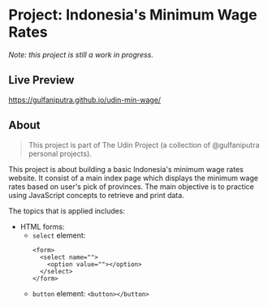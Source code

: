 # Project: Indonesia's Minimum Wage Rates

*Note: this project is still a work in progress.*

## Live Preview

https://gulfaniputra.github.io/udin-min-wage/

## About

> This project is part of The Udin Project (a collection of @gulfaniputra personal projects).

This project is about building a basic Indonesia's minimum wage rates website. It consist of a main index page which displays the minimum wage rates based on user's pick of provinces. The main objective is to practice using JavaScript concepts to retrieve and print data.

The topics that is applied includes:

* HTML forms:
  * `select` element:
    ```
    <form>
      <select name="">
        <option value=""></option>
      </select>
    </form>
    ```
  * `button` element: `<button></button>`